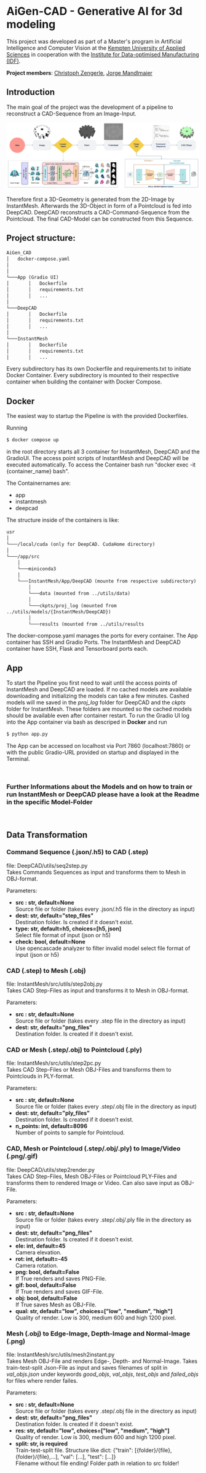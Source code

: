 # AiGen-CAD - Generative AI for 3d modeling

This project was developed as part of a Master's program in Artificial Intelligence and Computer Vision at the [Kempten University of Applied Sciences](https://www.hs-kempten.de/en/) in cooperation with the [Institute for Data-optimised Manufacturing (IDF)](https://www.hs-kempten.de/en/research/research-institutes/institute-for-data-optimized-manufacturing-idf).

**Project members**: [Christoph Zengerle](https://github.com/christophzengerle), [Jorge Mandlmaier](https://github.com/huber-jr)

## Introduction

The main goal of the project was the development of a pipeline to reconstruct a CAD-Sequence from an Image-Input.

![Complete Pipeline](./.assets/pipeline.png)

Therefore first a 3D-Geometry is generated from the 2D-Image by InstantMesh. Afterwards the 3D-Object in form of a Pointcloud is fed into DeepCAD. DeepCAD reconstructs a CAD-Command-Sequence from the Pointcloud. The final CAD-Model can be constructed from this Sequence.

## Project structure:

```
AiGen_CAD
│   docker-compose.yaml
│
│
└───App (Gradio UI)
│       │   Dockerfile
│       │   requirements.txt
│       │   ...
│
└───DeepCAD
│       │   Dockerfile
│       │   requirements.txt
│       │   ...
│
└───InstantMesh
│       │   Dockerfile
│       │   requirements.txt
│       │   ...
```

Every subdirectory has its own Dockerfile and requirements.txt to initiate Docker Container.
Every subdirectory is mounted to their respective container when building the container with Docker Compose.

## Docker

The easiest way to startup the Pipeline is with the provided Dockerfiles.

Running

```bash
$ docker compose up
```

in the root directory starts all 3 container for InstantMesh, DeepCAD and the GradioUI.
The access point scripts of InstantMesh and DeepCAD will be executed automatically.
To access the Container bash run "docker exec -it {container_name} bash".

The Containernames are:

- app
- instantmesh
- deepcad

The structure inside of the containers is like:

```
usr
│
└───/local/cuda (only for DeepCAD. CudaHome directory)
│
└───/app/src
    │
    └───miniconda3
    │
    └───InstantMesh/App/DeepCAD (mounte from respective subdirectory)
        │
        └───data (mounted from ../utils/data)
        │
        └───ckpts/proj_log (mounted from ../utils/models/{InstantMesh/DeepCAD})
        │
        └───results (mounted from ../utils/results
```

The docker-compose.yaml manages the ports for every container. The App container has SSH and Gradio Ports.
The InstantMesh and DeepCAD container have SSH, Flask and Tensorboard ports each.

## App

To start the Pipeline you first need to wait until the access points of InstantMesh and DeepCAD are loaded.
If no cached models are available downloading and initializing the models can take a few minutes.
Cashed models will me saved in the _proj_log_ folder for DeepCAD and the _ckpts_ folder for InstantMesh.
These folders are mounted so the cached models should be available even after container restart.
To run the Gradio UI log into the App container via bash as descriped in **Docker** and run

```bash
$ python app.py
```

The App can be accessed on localhost via Port 7860 (localhost:7860) or with the public Gradio-URL provided on startup and displayed in the Terminal.

<br>

### **Further Informations about the Models and on how to train or run InstantMesh or DeepCAD please have a look at the Readme in the specific Model-Folder**

<br>

## Data Transformation

### Command Sequence (.json/.h5) to CAD (.step)

file: DeepCAD/utils/seq2step.py  
Takes Commands Sequences as input and transforms them to Mesh in OBJ-format.

Parameters:

- **src : str, default=None**  
  Source file or folder (takes every .json/.h5 file in the directory as input)
- **dest: str, default="step_files"**  
  Destination folder. Is created if it doesn't exist.
- **type: str, default=h5, choices=[h5, json]**  
  Select file format of input (json or h5)
- **check: bool, default=None**  
  Use opencascade analyzer to filter invalid model
  select file format of input (json or h5)

### CAD (.step) to Mesh (.obj)

file: InstantMesh/src/utils/step2obj.py  
Takes CAD Step-Files as input and transforms it to Mesh in OBJ-format.

Parameters:

- **src : str, default=None**  
  Source file or folder (takes every .step file in the directory as input)
- **dest: str, default="png_files"**  
  Destination folder. Is created if it doesn't exist.

### CAD or Mesh (.step/.obj) to Pointcloud (.ply)

file: InstantMesh/src/utils/step2pc.py  
Takes CAD Step-Files or Mesh OBJ-Files and transforms them to Pointclouds in PLY-format.

Parameters:

- **src : str, default=None**  
  Source file or folder (takes every .step/.obj file in the directory as input)
- **dest: str, default="ply_files"**  
  Destination folder. Is created if it doesn't exist.
- **n_points: int, default=8096**  
  Number of points to sample for Pointcloud.

### CAD, Mesh or Pointcloud (.step/.obj/.ply) to Image/Video (.png/.gif)

file: DeepCAD/utils/step2render.py  
Takes CAD Step-Files, Mesh OBJ-Files or Pointcloud PLY-Files and transforms them to rendered Image or Video. Can also save input as OBJ-File.

Parameters:

- **src : str, default=None**  
  Source file or folder (takes every .step/.obj/.ply file in the directory as input)
- **dest: str, default="png_files"**  
  Destination folder. Is created if it doesn't exist.
- **ele: int, default=45**  
  Camera elevation.
- **rot: int, default=-45**  
  Camera rotation.
- **png: bool, default=False**  
  If True renders and saves PNG-File.
- **gif: bool, default=False**  
  If True renders and saves GIF-File.
- **obj: bool, default=False**  
  If True saves Mesh as OBJ-File.
- **qual: str, default="low", choices=["low", "medium", "high"]**  
  Quality of render. Low is 300, medium 600 and high 1200 pixel.

### Mesh (.obj) to Edge-Image, Depth-Image and Normal-Image (.png)

file: InstantMesh/src/utils/mesh2instant.py  
Takes Mesh OBJ-File and renders Edge-, Depth- and Normal-Image.
Takes train-test-split Json-File as input and saves filenames of split in
_val_objs.json_ under keywords _good_objs_, _val_objs_, _test_objs_ and _failed_objs_ for files where render failes.

Parameters:

- **src : str, default=None**  
  Source file or folder (takes every .step/.obj file in the directory as input)
- **dest: str, default="png_files"**  
  Destination folder. Is created if it doesn't exist.
- **res: str, default="low", choices=["low", "medium", "high"]**  
  Quality of render. Low is 300, medium 600 and high 1200 pixel.
- **split: str, is required**  
  Train-test-split file. Structure like dict: {"train": [{folder}/{file}, {folder}/{file},...], "val": [...], "test": [...]}  
  Filename without file ending! Folder path in relation to src folder!
